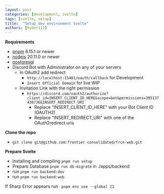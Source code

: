 ```yaml
---
layout: post
categories: [development, svelte]
tags: [svelte, setup]
title:  "Setup dev environment Svelte"
authors: [hydor112]
---
```

**Requirements**
- [pnpm](https://pnpm.io/installation) 8.15.1 or newer
- [nodejs](https://nodejs.org/en/download/current) 20.11.0 or newer
- [postgresql](https://www.postgresql.org/download/)
- Discord Bot with Administrator on any of your servers
  - In OAuth2 add redirect 
    - ```http://localhost:15401/oauth/callback``` for Development
    - ```Insert Official Domain``` for live WIP
  - Invitation Link with the right permission
    - ```https://discord.com/oauth2/authorize?client_id=INSERT_CLIENT_ID_HERE&scope=bot&permissions=395137436736&INSERT_REDIRECT_URI```
      - Replace "INSERT_CLIENT_ID_HERE" with your Bot Client ID (OAUTH2)
      - Replace "INSERT_REDIRECT_URI" with one of the OAuth2redirect uris

**Clone the repo**
- ```git clone git@github.com:frontier-consolidated/frcn-web.git```


**Prepare Svelte**
- Installing and compiling ```pnpm run setup```
- Prepare Database ```pnpm run db-migrate``` in ./apps/backend
- run ```pnpm run backend:dev```
- run ```pnpm run backend:web```

If Sharp Error appears run ``` pnpm env use --global 21```
